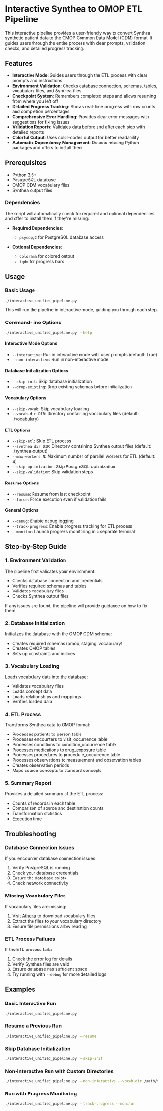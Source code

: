 # Interactive Synthea to OMOP ETL Pipeline

This interactive pipeline provides a user-friendly way to convert Synthea synthetic patient data to the OMOP Common Data Model (CDM) format. It guides users through the entire process with clear prompts, validation checks, and detailed progress tracking.

## Features

- **Interactive Mode**: Guides users through the ETL process with clear prompts and instructions
- **Environment Validation**: Checks database connection, schemas, tables, vocabulary files, and Synthea files
- **Checkpoint System**: Remembers completed steps and allows resuming from where you left off
- **Detailed Progress Tracking**: Shows real-time progress with row counts and completion percentages
- **Comprehensive Error Handling**: Provides clear error messages with suggestions for fixing issues
- **Validation Reports**: Validates data before and after each step with detailed reports
- **Colorful Output**: Uses color-coded output for better readability
- **Automatic Dependency Management**: Detects missing Python packages and offers to install them

## Prerequisites

- Python 3.6+
- PostgreSQL database
- OMOP CDM vocabulary files
- Synthea output files

### Dependencies

The script will automatically check for required and optional dependencies and offer to install them if they're missing:

- **Required Dependencies**:
  - `psycopg2` for PostgreSQL database access

- **Optional Dependencies**:
  - `colorama` for colored output
  - `tqdm` for progress bars

## Usage

### Basic Usage

```bash
./interactive_unified_pipeline.py
```

This will run the pipeline in interactive mode, guiding you through each step.

### Command-line Options

```bash
./interactive_unified_pipeline.py --help
```

#### Interactive Mode Options

- `--interactive`: Run in interactive mode with user prompts (default: True)
- `--non-interactive`: Run in non-interactive mode

#### Database Initialization Options

- `--skip-init`: Skip database initialization
- `--drop-existing`: Drop existing schemas before initialization

#### Vocabulary Options

- `--skip-vocab`: Skip vocabulary loading
- `--vocab-dir DIR`: Directory containing vocabulary files (default: ./vocabulary)

#### ETL Options

- `--skip-etl`: Skip ETL process
- `--synthea-dir DIR`: Directory containing Synthea output files (default: ./synthea-output)
- `--max-workers N`: Maximum number of parallel workers for ETL (default: 4)
- `--skip-optimization`: Skip PostgreSQL optimization
- `--skip-validation`: Skip validation steps

#### Resume Options

- `--resume`: Resume from last checkpoint
- `--force`: Force execution even if validation fails

#### General Options

- `--debug`: Enable debug logging
- `--track-progress`: Enable progress tracking for ETL process
- `--monitor`: Launch progress monitoring in a separate terminal

## Step-by-Step Guide

### 1. Environment Validation

The pipeline first validates your environment:

- Checks database connection and credentials
- Verifies required schemas and tables
- Validates vocabulary files
- Checks Synthea output files

If any issues are found, the pipeline will provide guidance on how to fix them.

### 2. Database Initialization

Initializes the database with the OMOP CDM schema:

- Creates required schemas (omop, staging, vocabulary)
- Creates OMOP tables
- Sets up constraints and indices

### 3. Vocabulary Loading

Loads vocabulary data into the database:

- Validates vocabulary files
- Loads concept data
- Loads relationships and mappings
- Verifies loaded data

### 4. ETL Process

Transforms Synthea data to OMOP format:

- Processes patients to person table
- Processes encounters to visit_occurrence table
- Processes conditions to condition_occurrence table
- Processes medications to drug_exposure table
- Processes procedures to procedure_occurrence table
- Processes observations to measurement and observation tables
- Creates observation periods
- Maps source concepts to standard concepts

### 5. Summary Report

Provides a detailed summary of the ETL process:

- Counts of records in each table
- Comparison of source and destination counts
- Transformation statistics
- Execution time

## Troubleshooting

### Database Connection Issues

If you encounter database connection issues:

1. Verify PostgreSQL is running
2. Check your database credentials
3. Ensure the database exists
4. Check network connectivity

### Missing Vocabulary Files

If vocabulary files are missing:

1. Visit [Athena](https://athena.ohdsi.org/) to download vocabulary files
2. Extract the files to your vocabulary directory
3. Ensure file permissions allow reading

### ETL Process Failures

If the ETL process fails:

1. Check the error log for details
2. Verify Synthea files are valid
3. Ensure database has sufficient space
4. Try running with `--debug` for more detailed logs

## Examples

### Basic Interactive Run

```bash
./interactive_unified_pipeline.py
```

### Resume a Previous Run

```bash
./interactive_unified_pipeline.py --resume
```

### Skip Database Initialization

```bash
./interactive_unified_pipeline.py --skip-init
```

### Non-interactive Run with Custom Directories

```bash
./interactive_unified_pipeline.py --non-interactive --vocab-dir /path/to/vocabulary --synthea-dir /path/to/synthea-output
```

### Run with Progress Monitoring

```bash
./interactive_unified_pipeline.py --track-progress --monitor
```
